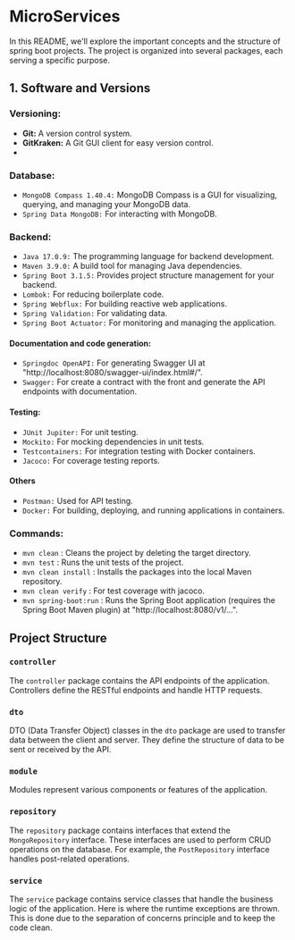 # MicroServices

In this README, we'll explore the important concepts and the structure of spring boot projects. The project is organized into several packages, each serving a specific purpose.

## 1. Software and Versions
### Versioning:
- **Git:** A version control system.
- **GitKraken:** A Git GUI client for easy version control.
- 
### Database:
- `MongoDB Compass 1.40.4:` MongoDB Compass is a GUI for visualizing, querying, and managing your MongoDB data.
- `Spring Data MongoDB:` For interacting with MongoDB.

### Backend:
- `Java 17.0.9:` The programming language for backend development.
- `Maven 3.9.0:` A build tool for managing Java dependencies.
- `Spring Boot 3.1.5:` Provides project structure management for your backend.
- `Lombok:` For reducing boilerplate code.
- `Spring Webflux:` For building reactive web applications.
- `Spring Validation:` For validating data.
- `Spring Boot Actuator:` For monitoring and managing the application.
  
#### Documentation and code generation:
- `Springdoc OpenAPI:` For generating Swagger UI at "http://localhost:8080/swagger-ui/index.html#/".
- `Swagger:` For create a contract with the front and generate the API endpoints with documentation.

#### Testing:
- `JUnit Jupiter:` For unit testing.
- `Mockito:` For mocking dependencies in unit tests.
- `Testcontainers:` For integration testing with Docker containers.
- `Jacoco:` For coverage testing reports.

#### Others
- `Postman:` Used for API testing.
- `Docker:` For building, deploying, and running applications in containers.

### Commands:
- ```mvn clean```  : Cleans the project by deleting the target directory.
- ```mvn test```  : Runs the unit tests of the project.
- ```mvn clean install```  : Installs the packages into the local Maven repository.
- ```mvn clean verify```  : For test coverage with jacoco.
- ```mvn spring-boot:run```  : Runs the Spring Boot application (requires the Spring Boot Maven plugin) at "http://localhost:8080/v1/...".

## Project Structure

### `controller`
The `controller` package contains the API endpoints of the application. Controllers define the RESTful endpoints and handle HTTP requests.

### `dto`
DTO (Data Transfer Object) classes in the `dto` package are used to transfer data between the client and server. They define the structure of data to be sent or received by the API.

### `module`
Modules represent various components or features of the application.

### `repository`
The `repository` package contains interfaces that extend the `MongoRepository` interface. These interfaces are used to perform CRUD operations on the database. For example, the `PostRepository` interface handles post-related operations.

### `service`
The `service` package contains service classes that handle the business logic of the application. Here is where the runtime exceptions are thrown. This is done due to the separation of concerns principle and to keep the code clean.
